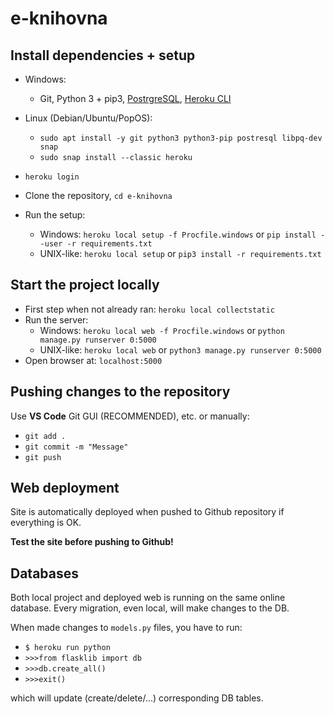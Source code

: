 # e-knihovna

## Install dependencies + setup

- Windows:
  - Git, Python 3 + pip3, [PostrgreSQL](https://www.postgresql.org/download/), [Heroku CLI](https://devcenter.heroku.com/articles/heroku-cli#download-and-install)
- Linux (Debian/Ubuntu/PopOS):
  - ```sudo apt install -y git python3 python3-pip postresql libpq-dev snap```
  - ```sudo snap install --classic heroku```
  
- ```heroku login```
- Clone the repository, ```cd e-knihovna```
- Run the setup:
  - Windows:
  ```heroku local setup -f Procfile.windows``` or ```pip install --user -r requirements.txt```
  - UNIX-like:
  ```heroku local setup``` or ```pip3 install -r requirements.txt```

## Start the project locally

- First step when not already ran: ```heroku local collectstatic```
- Run the server:
  - Windows:
  ```heroku local web -f Procfile.windows``` or ```python manage.py runserver 0:5000```
  - UNIX-like:
  ```heroku local web``` or ```python3 manage.py runserver 0:5000```
- Open browser at: ```localhost:5000```

## Pushing changes to the repository

Use **VS Code** Git GUI (RECOMMENDED), etc. or manually:

- ```git add .```
- ```git commit -m "Message"```
- ```git push```

## Web deployment

Site is automatically deployed when pushed to Github repository if everything is OK.

**Test the site before pushing to Github!**

## Databases

Both local project and deployed web is running on the same online database. Every migration, even local, will make changes to the DB.

When made changes to ```models.py``` files, you have to run:

- ```$ heroku run python``` 
- ```>>>from flasklib import db```
- ```>>>db.create_all()```
- ```>>>exit()```

which will update (create/delete/...) corresponding DB tables.
